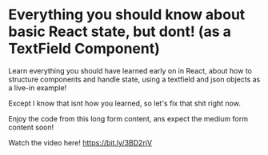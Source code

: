 # Everything you should know about basic React state, but dont! (as a TextField Component)

Learn everything you should have learned early on in React, about how to structure components and handle state, using a textfield and json objects as a live-in example!

Except I know that isnt how you learned, so let's fix that shit right now.

Enjoy the code from this long form content, ans expect the medium form content soon!

Watch the video here!
https://bit.ly/3BD2rjV

